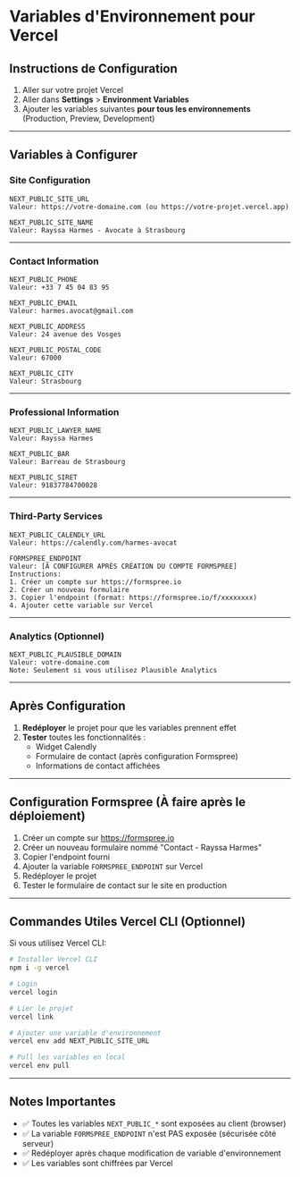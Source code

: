 # Variables d'Environnement pour Vercel

## Instructions de Configuration

1. Aller sur votre projet Vercel
2. Aller dans **Settings** > **Environment Variables**
3. Ajouter les variables suivantes **pour tous les environnements** (Production, Preview, Development)

---

## Variables à Configurer

### Site Configuration

```
NEXT_PUBLIC_SITE_URL
Valeur: https://votre-domaine.com (ou https://votre-projet.vercel.app)
```

```
NEXT_PUBLIC_SITE_NAME
Valeur: Rayssa Harmes - Avocate à Strasbourg
```

---

### Contact Information

```
NEXT_PUBLIC_PHONE
Valeur: +33 7 45 04 83 95
```

```
NEXT_PUBLIC_EMAIL
Valeur: harmes.avocat@gmail.com
```

```
NEXT_PUBLIC_ADDRESS
Valeur: 24 avenue des Vosges
```

```
NEXT_PUBLIC_POSTAL_CODE
Valeur: 67000
```

```
NEXT_PUBLIC_CITY
Valeur: Strasbourg
```

---

### Professional Information

```
NEXT_PUBLIC_LAWYER_NAME
Valeur: Rayssa Harmes
```

```
NEXT_PUBLIC_BAR
Valeur: Barreau de Strasbourg
```

```
NEXT_PUBLIC_SIRET
Valeur: 91837784700028
```

---

### Third-Party Services

```
NEXT_PUBLIC_CALENDLY_URL
Valeur: https://calendly.com/harmes-avocat
```

```
FORMSPREE_ENDPOINT
Valeur: [À CONFIGURER APRÈS CRÉATION DU COMPTE FORMSPREE]
Instructions:
1. Créer un compte sur https://formspree.io
2. Créer un nouveau formulaire
3. Copier l'endpoint (format: https://formspree.io/f/xxxxxxxx)
4. Ajouter cette variable sur Vercel
```

---

### Analytics (Optionnel)

```
NEXT_PUBLIC_PLAUSIBLE_DOMAIN
Valeur: votre-domaine.com
Note: Seulement si vous utilisez Plausible Analytics
```

---

## Après Configuration

1. **Redéployer** le projet pour que les variables prennent effet
2. **Tester** toutes les fonctionnalités :
   - Widget Calendly
   - Formulaire de contact (après configuration Formspree)
   - Informations de contact affichées

---

## Configuration Formspree (À faire après le déploiement)

1. Créer un compte sur https://formspree.io
2. Créer un nouveau formulaire nommé "Contact - Rayssa Harmes"
3. Copier l'endpoint fourni
4. Ajouter la variable `FORMSPREE_ENDPOINT` sur Vercel
5. Redéployer le projet
6. Tester le formulaire de contact sur le site en production

---

## Commandes Utiles Vercel CLI (Optionnel)

Si vous utilisez Vercel CLI:

```bash
# Installer Vercel CLI
npm i -g vercel

# Login
vercel login

# Lier le projet
vercel link

# Ajouter une variable d'environnement
vercel env add NEXT_PUBLIC_SITE_URL

# Pull les variables en local
vercel env pull
```

---

## Notes Importantes

- ✅ Toutes les variables `NEXT_PUBLIC_*` sont exposées au client (browser)
- ✅ La variable `FORMSPREE_ENDPOINT` n'est PAS exposée (sécurisée côté serveur)
- ✅ Redéployer après chaque modification de variable d'environnement
- ✅ Les variables sont chiffrées par Vercel
